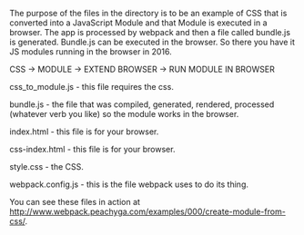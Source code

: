 The purpose of the files in the directory is to be an example of CSS that is converted into a JavaScript Module and that Module is executed in a browser.  The app is processed by webpack and then a file called bundle.js is generated.  Bundle.js can be executed in the browser.  So there you have it JS modules running in the browser in 2016.

CSS -> MODULE -> EXTEND BROWSER -> RUN MODULE IN BROWSER

css_to_module.js - this file requires the css.

bundle.js - the file that was compiled, generated, rendered, processed (whatever verb you like) so the module works in the browser.

index.html - this file is for your browser.

css-index.html - this file is for your browser.

style.css - the CSS.

webpack.config.js - this is the file webpack uses to do its thing.

You can see these files in action at <a href='http://www.webpack.peachyga.com/examples/000/create-module-from-css/'>http://www.webpack.peachyga.com/examples/000/create-module-from-css/</a>.
